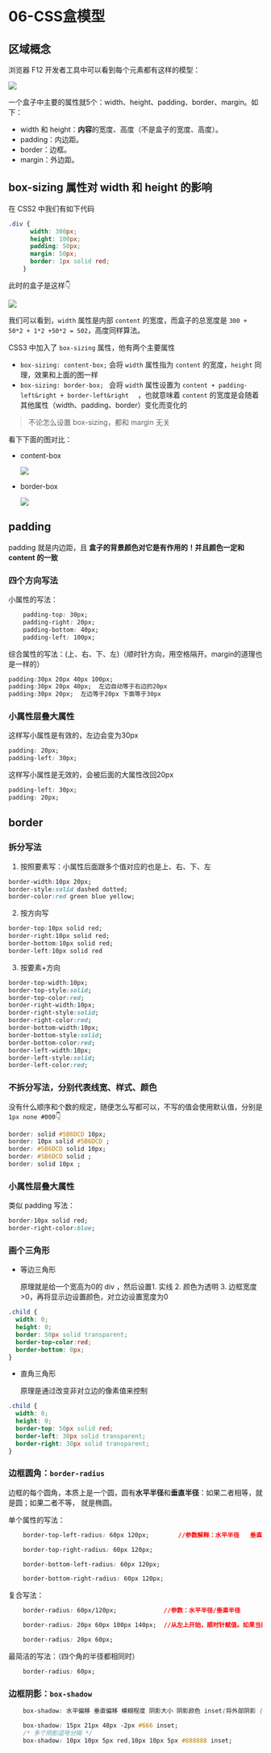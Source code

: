 # 06-CSS盒模型

## 区域概念

浏览器 F12 开发者工具中可以看到每个元素都有这样的模型：

<img src="./pic/06-01.png">

一个盒子中主要的属性就5个：width、height、padding、border、margin。如下：

- width 和 height：**内容**的宽度、高度（不是盒子的宽度、高度）。
- padding：内边距。
- border：边框。
- margin：外边距。

## box-sizing 属性对 width 和 height 的影响

在 CSS2 中我们有如下代码

```css
.div {
      width: 300px;
      height: 100px;
      padding: 50px;
      margin: 50px;
      border: 1px solid red;
    }
```

此时的盒子是这样👇

<img src="./pic/06-02.png">

我们可以看到，`width` 属性是内部 `content` 的宽度，而盒子的总宽度是 `300 + 50*2 + 1*2 +50*2 = 502`，高度同样算法。



CSS3 中加入了 `box-sizing` 属性，他有两个主要属性

- `box-sizing: content-box;`  会将 `width` 属性指为 `content` 的宽度，`height` 同理，效果和上面的图一样
- `box-sizing: border-box; `   会将 `width` 属性设置为 `content + padding-left&right + border-left&right  ` ，也就意味着 `content` 的宽度是会随着其他属性（width、padding、border）变化而变化的

> 不论怎么设置 box-sizing，都和 margin 无关

看下下面的图对比：

- content-box

  <img src="./pic/06-03.png">

- border-box

  <img src="./pic/06-04.png">

## padding

padding 就是内边距，且 **盒子的背景颜色对它是有作用的！并且颜色一定和 content 的一致** 

### 四个方向写法

小属性的写法：

```css
	padding-top: 30px;
	padding-right: 20px;
	padding-bottom: 40px;
	padding-left: 100px;
```

综合属性的写法：(上、右、下、左)（顺时针方向，用空格隔开。margin的道理也是一样的）

```css
padding:30px 20px 40px 100px;
padding:30px 20px 40px;  左边自动等于右边的20px
padding:30px 20px;	左边等于20px 下面等于30px
```

### 小属性层叠大属性

这样写小属性是有效的，左边会变为30px

```css
padding: 20px;
padding-left: 30px;
```

这样写小属性是无效的，会被后面的大属性改回20px

```css
padding-left: 30px;
padding: 20px;
```

## border

### 拆分写法

1. 按照要素写：小属性后面跟多个值对应的也是上、右、下、左

```css
border-width:10px 20px;
border-style:solid dashed dotted;
border-color:red green blue yellow;
```

2. 按方向写

```css
border-top:10px solid red;
border-right:10px solid red;
border-bottom:10px solid red;
border-left:10px solid red
```

3. 按要素+方向

```css
border-top-width:10px;
border-top-style:solid;
border-top-color:red;
border-right-width:10px;
border-right-style:solid;
border-right-color:red;
border-bottom-width:10px;
border-bottom-style:solid;
border-bottom-color:red;
border-left-width:10px;
border-left-style:solid;
border-left-color:red;
```

### 不拆分写法，分别代表线宽、样式、颜色

没有什么顺序和个数的规定，随便怎么写都可以，不写的值会使用默认值，分别是 `1px none #000`👇

```css
border: solid #5B6DCD 10px;
border: 10px solid #5B6DCD ;
border: #5B6DCD solid 10px;
border: #5B6DCD solid ;
border: solid 10px ;
```

### 小属性层叠大属性

类似 padding 写法：

```css
border:10px solid red;
border-right-color:blue;
```

### 画个三角形

- 等边三角形

  原理就是给一个宽高为0的 div ，然后设置1. 实线 2. 颜色为透明  3. 边框宽度>0，再将显示边设置颜色，对立边设置宽度为0

```css
.child {
  width: 0;
  height: 0;
  border: 50px solid transparent;
  border-top-color:red;
  border-bottom: 0px;
}
```

- 直角三角形

  原理是通过改变非对立边的像素值来控制

```css
.child {
  width: 0;
  height: 0;
  border-top: 50px solid red;
  border-left: 30px solid transparent;
  border-right: 30px solid transparent;
}
```

### 边框圆角：`border-radius` 

边框的每个圆角，本质上是一个圆，圆有**水平半径**和**垂直半径**：如果二者相等，就是圆；如果二者不等， 就是椭圆。

单个属性的写法：

```css
	border-top-left-radius: 60px 120px;        //参数解释：水平半径   垂直半径

	border-top-right-radius: 60px 120px;

	border-bottom-left-radius: 60px 120px;

	border-bottom-right-radius: 60px 120px;
```

复合写法：

```css
	border-radius: 60px/120px;             //参数：水平半径/垂直半径

	border-radius: 20px 60px 100px 140px;  //从左上开始，顺时针赋值。如果当前角没有值，取对角的值

	border-radius: 20px 60px;
```

最简洁的写法：（四个角的半径都相同时）

```css
	border-radius: 60px;
```

### 边框阴影：`box-shadow`

```css
	box-shadow: 水平偏移 垂直偏移 模糊程度 阴影大小 阴影颜色 inset(将外部阴影 (outset) 改为内部阴影)

	box-shadow: 15px 21px 48px -2px #666 inset;
	/* 多个阴影逗号分隔 */
	box-shadow: 10px 10px 5px red,10px 10px 5px #888888 inset;
```

